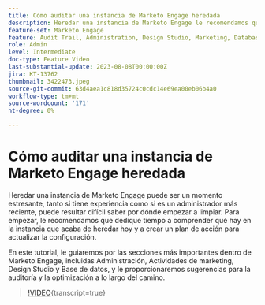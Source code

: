 ```yaml
---
title: Cómo auditar una instancia de Marketo Engage heredada
description: Heredar una instancia de Marketo Engage le recomendamos que dedique tiempo a comprender qué contiene y a crear un plan de acción para actualizar la configuración. Este tutorial cubre las secciones más importantes dentro de Marketo Engage, incluidas Administración, Actividades de marketing, Design Studio y Base de datos, y le proporciona sugerencias para la auditoría y la optimización a lo largo del camino.
feature-set: Marketo Engage
feature: Audit Trail, Administration, Design Studio, Marketing, Database
role: Admin
level: Intermediate
doc-type: Feature Video
last-substantial-update: 2023-08-08T00:00:00Z
jira: KT-13762
thumbnail: 3422473.jpeg
source-git-commit: 63d4aea1c818d35724c0cdc14e69ea00eb06b4a0
workflow-type: tm+mt
source-wordcount: '171'
ht-degree: 0%

---
```



# Cómo auditar una instancia de Marketo Engage heredada

Heredar una instancia de Marketo Engage puede ser un momento estresante, tanto si tiene experiencia como si es un administrador más reciente, puede resultar difícil saber por dónde empezar a limpiar. Para empezar, le recomendamos que dedique tiempo a comprender qué hay en la instancia que acaba de heredar hoy y a crear un plan de acción para actualizar la configuración.

En este tutorial, le guiaremos por las secciones más importantes dentro de Marketo Engage, incluidas Administración, Actividades de marketing, Design Studio y Base de datos, y le proporcionaremos sugerencias para la auditoría y la optimización a lo largo del camino.

>[!VIDEO](https://video.tv.adobe.com/v/3422473/?learn=on){transcript=true}